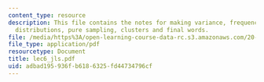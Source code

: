 ```yaml
---
content_type: resource
description: This file contains the notes for making variance, frequency plots and
  distributions, pure sampling, clusters and final words.
file: /media/https%3A/open-learning-course-data-rc.s3.amazonaws.com/20-104j-chemicals-in-the-environment-toxicology-and-public-health-be-104j-spring-2005/adbad195936fb6186325fd44734796cf_lec6_jls.pdf
file_type: application/pdf
resourcetype: Document
title: lec6_jls.pdf
uid: adbad195-936f-b618-6325-fd44734796cf
---
```

